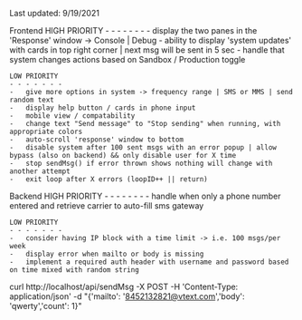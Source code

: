 Last updated: 9/19/2021

Frontend
	HIGH PRIORITY
	- - - - - - -
	-	display the two panes in the 'Response' window -> Console | Debug
	-	ability to display 'system updates' with cards in top right corner | next msg will be sent in 5 sec
	-	handle that system changes actions based on Sandbox / Production toggle

	LOW PRIORITY
	- - - - - - -
	-	give more options in system -> frequency range | SMS or MMS | send random text
	-	display help button / cards in phone input
	-	mobile view / compatability
	-	change text "Send message" to "Stop sending" when running, with appropriate colors
	-	auto-scroll 'response' window to bottom
	-	disable system after 100 sent msgs with an error popup | allow bypass (also on backend) && only disable user for X time
	-	stop sendMsg() if error thrown shows nothing will change with another attempt
	-	exit loop after X errors (loopID++ || return)


Backend
	HIGH PRIORITY
	- - - - - - -
	-	handle when only a phone number entered and retrieve carrier to auto-fill sms gateway

	LOW PRIORITY
	- - - - - - -
	-	consider having IP block with a time limit -> i.e. 100 msgs/per week
	-	display error when mailto or body is missing
	-	implement a required auth header with username and password based on time mixed with random string


curl http://localhost/api/sendMsg -X POST -H 'Content-Type: application/json' -d "{'mailto': '8452132821@vtext.com','body': 'qwerty','count': 1}"